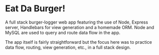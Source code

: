 # Eat Da Burger!

A full stack burger-logger web app featuring the use of Node, Express server, Handlebars for view generation and a homemade ORM. Node and MySQL are used to query and route data flow in the app. 

The app itself is fairly straightforward but the focus here was to practice data flow, routing, view generation, etc., in a full stack design.